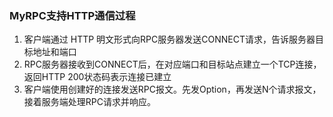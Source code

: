 ### MyRPC支持HTTP通信过程

1. 客户端通过 HTTP 明文形式向RPC服务器发送CONNECT请求，告诉服务器目标地址和端口
2. RPC服务器接收到CONNECT后，在对应端口和目标站点建立一个TCP连接，返回HTTP 200状态码表示连接已建立
3. 客户端使用创建好的连接发送RPC报文。先发Option，再发送N个请求报文，接着服务端处理RPC请求并响应。